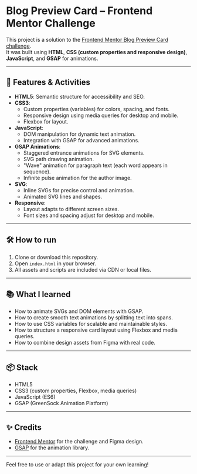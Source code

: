 # Blog Preview Card – Frontend Mentor Challenge

This project is a solution to the [Frontend Mentor Blog Preview Card challenge](https://www.frontendmentor.io/).  
It was built using **HTML**, **CSS (custom properties and responsive design)**, **JavaScript**, and **GSAP** for animations.

---

## 🚀 Features & Activities

- **HTML5**: Semantic structure for accessibility and SEO.
- **CSS3**:
  - Custom properties (variables) for colors, spacing, and fonts.
  - Responsive design using media queries for desktop and mobile.
  - Flexbox for layout.
- **JavaScript**:
  - DOM manipulation for dynamic text animation.
  - Integration with GSAP for advanced animations.
- **GSAP Animations**:
  - Staggered entrance animations for SVG elements.
  - SVG path drawing animation.
  - "Wave" animation for paragraph text (each word appears in sequence).
  - Infinite pulse animation for the author image.
- **SVG**:
  - Inline SVGs for precise control and animation.
  - Animated SVG lines and shapes.
- **Responsive**:
  - Layout adapts to different screen sizes.
  - Font sizes and spacing adjust for desktop and mobile.

---

## 🛠️ How to run

1. Clone or download this repository.
2. Open `index.html` in your browser.
3. All assets and scripts are included via CDN or local files.

---

## 📚 What I learned

- How to animate SVGs and DOM elements with GSAP.
- How to create smooth text animations by splitting text into spans.
- How to use CSS variables for scalable and maintainable styles.
- How to structure a responsive card layout using Flexbox and media queries.
- How to combine design assets from Figma with real code.

---

## 📦 Stack

- HTML5
- CSS3 (custom properties, Flexbox, media queries)
- JavaScript (ES6)
- GSAP (GreenSock Animation Platform)

---

## ✨ Credits

- [Frontend Mentor](https://www.frontendmentor.io/) for the challenge and Figma design.
- [GSAP](https://greensock.com/gsap/) for the animation library.

---

Feel free to use or adapt this project for your own learning!
